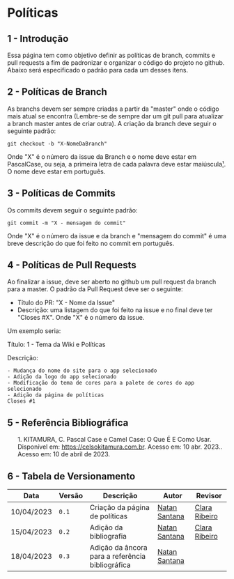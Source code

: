 # Políticas

## 1 - Introdução
Essa página tem como objetivo definir as políticas de branch, commits e pull requests a fim de padronizar e organizar o código do projeto no github. Abaixo será especificado o padrão para cada um desses itens.

## 2 - Políticas de Branch
As branchs devem ser sempre criadas a partir da "master" onde o código mais atual se encontra (Lembre-se de sempre dar um git pull para atualizar a branch master antes de criar outra). A criação da branch deve seguir o seguinte padrão:

```
git checkout -b "X-NomeDaBranch"
```

Onde "X" é o número da issue da Branch e o nome deve estar em PascalCase, ou seja, a primeira letra de cada palavra deve estar maiúscula[¹](#ancora1). O nome deve estar em português.

## 3 - Políticas de Commits
Os commits devem seguir o seguinte padrão:

```
git commit -m "X - mensagem do commit"
```
Onde "X" é o número da issue e da branch e "mensagem do commit" é uma breve descrição do que foi feito no commit em português.

## 4 - Políticas de Pull Requests
Ao finalizar a issue, deve ser aberto no github um pull request da branch para a master. O padrão da Pull Request deve ser o seguinte:

- Título do PR: "X - Nome da Issue"
- Descrição: uma listagem do que foi feito na issue e no final deve ter "Closes #X". Onde "X" é o número da issue.

Um exemplo seria:

Título: 1 - Tema da Wiki e Políticas

Descrição:

    - Mudança do nome do site para o app selecionado
    - Adição da logo do app selecionado
    - Modificação do tema de cores para a palete de cores do app selecionado
    - Adição da página de políticas
    Closes #1

## 5 - Referência Bibliográfica

<p><ul id="ancora1">1. KITAMURA, C. Pascal Case e Camel Case: O Que É E Como Usar. Disponível em: <a href="https://celsokitamura.com.br/pascal-case-e-camel-case/#:~:text=J%C3%A1%20Pascal%20Case%20%C3%A9%20a,Pascal%20Case%20e%20camel%20Case.">https://celsokitamura.com.br</a>. Acesso em: 10 abr. 2023.</a>. Acesso em: 10 de abril de 2023.</ul></p>

## 6 - Tabela de Versionamento

| Data | Versão | Descrição | Autor | Revisor |
| ---- | ------ | --------- | ----- | ------- |
| 10/04/2023 | `0.1`  | Criação da página de políticas | [Natan Santana](https://github.com/Neitan2001) | [Clara Ribeiro](https://github.com/clara-ribeiro)
| 15/04/2023 | `0.2`  | Adição da bibliografia | [Natan Santana](https://github.com/Neitan2001) | [Clara Ribeiro](https://github.com/clara-ribeiro)
| 18/04/2023 | `0.3`  | Adição da âncora para a referência bibliográfica | [Natan Santana](https://github.com/Neitan2001) |